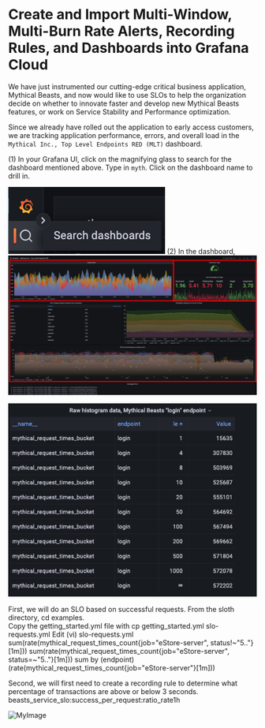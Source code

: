# Create and Import Multi-Window, Multi-Burn Rate Alerts, Recording Rules, and Dashboards into Grafana Cloud
We have just instrumented our cutting-edge critical business application, Mythical Beasts, and now would like to use SLOs to help the organization decide on whether to innovate faster and develop new Mythical Beasts features, or work on Service Stability and Performance optimization.

Since we already have rolled out the application to early access customers, we are tracking application performance, errors, and overall load in the `Mythical Inc., Top Level Endpoints RED (MLT)` dashboard.

(1) In your Grafana UI, click on the magnifying glass to search for the dashboard mentioned above. Type in `myth`. Click on the dashboard name to drill in.

![magnifying-glass](img/magnifying-glass.png)
(2) In the dashboard, 
![red-dashboard](img/mythical-beasts-RED-dashboard.png)


![histogram](img/histogram.png)

First, we will do an SLO based on successful requests.
From the sloth directory, cd examples.  
Copy the getting_started.yml file with cp getting_started.yml slo-requests.yml
Edit (vi) slo-requests.yml
sum(rate(mythical_request_times_count{job="eStore-server", status!~"5.."}[1m]))
sum(rate(mythical_request_times_count{job="eStore-server", status=~"5.."}[1m]))
sum by (endpoint) (rate(mythical_request_times_count{job="eStore-server"}[1m]))

Second, we will first need to create a recording rule to determine what percentage of transactions are above or below 3 seconds.
beasts_service_slo:success_per_request:ratio_rate1h











![MyImage](img/img.png)
